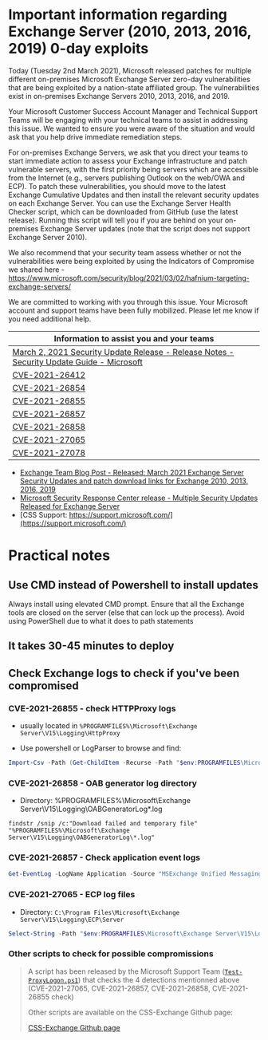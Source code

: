 # Important information regarding Exchange Server (2010, 2013, 2016, 2019) 0-day exploits

Today (Tuesday 2nd March 2021), Microsoft released patches for multiple different on-premises Microsoft Exchange Server zero-day vulnerabilities that are being exploited by a nation-state affiliated group.  The vulnerabilities exist in on-premises Exchange Servers 2010, 2013, 2016, and 2019.  
 
Your Microsoft Customer Success Account Manager and Technical Support Teams will be engaging with your technical teams to assist in addressing this issue.  We wanted to ensure you were aware of the situation and would ask that you help drive immediate remediation steps.
 
For on-premises Exchange Servers, we ask that you direct your teams to start immediate action to assess your Exchange infrastructure and patch vulnerable servers, with the first priority being servers which are accessible from the Internet (e.g., servers publishing Outlook on the web/OWA and ECP).  To patch these vulnerabilities, you should move to the latest Exchange Cumulative Updates and then install the relevant security updates on each Exchange Server.  You can use the Exchange Server Health Checker script, which can be downloaded from GitHub (use the latest release). Running this script will tell you if you are behind on your on-premises Exchange Server updates (note that the script does not support Exchange Server 2010). 
 
We also recommend that your security team assess whether or not the vulnerabilities were being exploited by using the Indicators of Compromise we shared here - 
https://www.microsoft.com/security/blog/2021/03/02/hafnium-targeting-exchange-servers/

 
 
We are committed to working with you through this issue.  Your Microsoft account and support teams have been fully mobilized.  Please let me know if you need additional help.

|Information to assist you and your teams|
|---|
|[March 2, 2021 Security Update Release - Release Notes - Security Update Guide - Microsoft](https://msrc.microsoft.com/update-guide/releaseNote/2021-Mar)|
|[CVE-2021-26412](https://msrc.microsoft.com/update-guide/en-US/vulnerability/CVE-2021-26412)|
|[CVE-2021-26854](https://msrc.microsoft.com/update-guide/en-US/vulnerability/CVE-2021-26854)|
|[CVE-2021-26855](https://msrc.microsoft.com/update-guide/en-US/vulnerability/CVE-2021-26855)|
|[CVE-2021-26857](https://msrc.microsoft.com/update-guide/en-US/vulnerability/CVE-2021-26857)|
|[CVE-2021-26858](https://msrc.microsoft.com/update-guide/en-US/vulnerability/CVE-2021-26858)|
|[CVE-2021-27065](https://msrc.microsoft.com/update-guide/en-US/vulnerability/CVE-2021-27065)|
|[CVE-2021-27078](https://msrc.microsoft.com/update-guide/en-US/vulnerability/CVE-2021-27078)|
 
- [Exchange Team Blog Post - Released: March 2021 Exchange Server Security Updates and patch download links for Exchange 2010, 2013, 2016, 2019](https://techcommunity.microsoft.com/t5/exchange-team-blog/released-march-2021-exchange-server-security-updates/ba-p/2175901)
- [Microsoft Security Response Center release - Multiple Security Updates Released for Exchange Server](https://msrc-blog.microsoft.com/2021/03/02/multiple-security-updates-released-for-exchange-server/)
- [CSS Support: https://support.microsoft.com/](https://support.microsoft.com/)

# Practical notes

## Use CMD instead of Powershell to install updates

Always install using elevated CMD prompt.  Ensure that all the Exchange tools are closed on the server (else that can lock up the process).  Avoid using PowerShell due to what it does to path statements

## It takes 30-45 minutes to deploy

## Check Exchange logs to check if you've been compromised

### CVE-2021-26855 - check HTTPProxy logs

- usually located in `%PROGRAMFILES%\Microsoft\Exchange Server\V15\Logging\HttpProxy`

- Use powershell or LogParser to browse and find:


```powershell
Import-Csv -Path (Get-ChildItem -Recurse -Path "$env:PROGRAMFILES\Microsoft\Exchange Server\V15\Logging\HttpProxy" -Filter '*.log').FullName | Where-Object {  $_.AuthenticatedUser -eq '' -and $_.AnchorMailbox -like 'ServerInfo~*/*' } | select DateTime, AnchorMailbox
```

### CVE-2021-26858 - OAB generator log directory

- Directory: %PROGRAMFILES%\Microsoft\Exchange Server\V15\Logging\OABGeneratorLog\*.log

```
findstr /snip /c:"Download failed and temporary file" "%PROGRAMFILES%\Microsoft\Exchange Server\V15\Logging\OABGeneratorLog\*.log"
```

### CVE-2021-26857 - Check application event logs

```powershell
Get-EventLog -LogName Application -Source "MSExchange Unified Messaging" -EntryType Error | Where-Object { $_.Message -like "*System.InvalidCastException*" }
```

### CVE-2021-27065 - ECP log files

- Directory: `C:\Program Files\Microsoft\Exchange Server\V15\Logging\ECP\Server`

```powershell
Select-String -Path "$env:PROGRAMFILES\Microsoft\Exchange Server\V15\Logging\ECP\Server\*.log" -Pattern 'Set-.+VirtualDirectory'
```

### Other scripts to check for possible compromissions

> A script has been released by the Microsoft Support Team ([`Test-ProxyLogon.ps1`](https://github.com/microsoft/CSS-Exchange/tree/main/Security)) that checks the 4 detections mentionned above (CVE-2021-27065, CVE-2021-26857, CVE-2021-26858, CVE-2021-26855 check)
> 
> Other scripts are available on the CSS-Exchange Github page:
> 
> [CSS-Exchange Github page](https://github.com/microsoft/CSS-Exchange/tree/main/Security)
 

